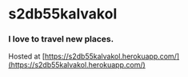 # s2db55kalvakol
### I love to travel new places.
Hosted at [https://s2db55kalvakol.herokuapp.com/](https://s2db55kalvakol.herokuapp.com/)


